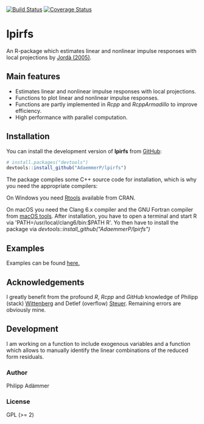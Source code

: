 
<!-- README.md is generated from README.Rmd. Please edit that file -->
[![Build Status](https://travis-ci.com/AdaemmerP/lpirfs.svg)](https://travis-ci.com/AdaemmerP/lpirfs) [![Coverage Status](https://codecov.io/gh/adaemmerp/lpirfs/graph/badge.svg)](https://codecov.io/github/adaemmerp/lpirfs?branch=master)

lpirfs
======

An R-package which estimates linear and nonlinear impulse responses with local projections by [Jordà (2005)](https://www.aeaweb.org/articles?id=10.1257/0002828053828518).

Main features
-------------

-   Estimates linear and nonlinear impulse responses with local projections.
-   Functions to plot linear and nonlinear impulse responses.
-   Functions are partly implemented in *Rcpp* and *RcppArmadillo* to improve efficiency.
-   High performance with parallel computation.

Installation
------------

You can install the development version of **lpirfs** from [GitHub](https://github.com/):

``` r
# install.packages("devtools")
devtools::install_github("AdaemmerP/lpirfs")
```

The package compiles some C++ source code for installation, which is why you need the appropriate compilers:

On Windows you need [Rtools](https://cran.r-project.org/bin/windows/Rtools/) available from CRAN.

On macOS you need the Clang 6.x compiler and the GNU Fortran compiler from [macOS tools](https://cran.r-project.org/bin/macosx/tools/). After installation, you have to open a terminal and start R via 'PATH=/usr/local/clang6/bin:$PATH R'. Yo then have to install the package via *devtools::install\_github("AdaemmerP/lpirfs")*

Examples
--------

Examples can be found [here.](https://adaemmerp.github.io/lpirfs/README_docs.html)

Acknowledgements
----------------

I greatly benefit from the profound *R*, *Rcpp* and *GitHub* knowledge of Philipp (stack) [Wittenberg](https://github.com/wittenberg) and Detlef (overflow) [Steuer](https://github.com/dsteuer). Remaining errors are obviously mine.

Development
-----------

I am working on a function to include exogenous variables and a function which allows to manually identify the linear combinations of the reduced form residuals.

### Author

Philipp Adämmer

### License

GPL (&gt;= 2)
